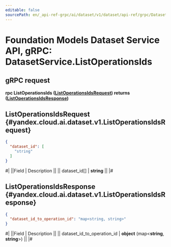 ```yaml
---
editable: false
sourcePath: en/_api-ref-grpc/ai/dataset/v1/dataset/api-ref/grpc/Dataset/listOperationsIds.md
---
```


# Foundation Models Dataset Service API, gRPC: DatasetService.ListOperationsIds

## gRPC request

**rpc ListOperationsIds ([ListOperationsIdsRequest](#yandex.cloud.ai.dataset.v1.ListOperationsIdsRequest)) returns ([ListOperationsIdsResponse](#yandex.cloud.ai.dataset.v1.ListOperationsIdsResponse))**

## ListOperationsIdsRequest {#yandex.cloud.ai.dataset.v1.ListOperationsIdsRequest}

```json
{
  "dataset_id": [
    "string"
  ]
}
```

#|
||Field | Description ||
|| dataset_id[] | **string** ||
|#

## ListOperationsIdsResponse {#yandex.cloud.ai.dataset.v1.ListOperationsIdsResponse}

```json
{
  "dataset_id_to_operation_id": "map<string, string>"
}
```

#|
||Field | Description ||
|| dataset_id_to_operation_id | **object** (map<**string**, **string**>) ||
|#